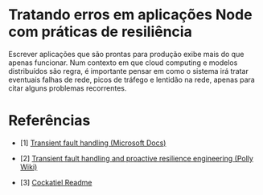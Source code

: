 # Tratando erros em aplicações Node com práticas de resiliência

Escrever aplicações que são prontas para produção exibe mais do que apenas funcionar. Num contexto em que cloud computing e modelos distribuídos são regra, é importante pensar em como o sistema irá tratar eventuais falhas de rede, picos de tráfego e lentidão na rede, apenas para citar alguns problemas recorrentes.



# Referências
- [1] [Transient fault handling (Microsoft Docs)](https://docs.microsoft.com/en-us/azure/architecture/best-practices/transient-faults)

- [2] [Transient fault handling and proactive resilience engineering (Polly Wiki)](https://github.com/App-vNext/Polly/wiki/Transient-fault-handling-and-proactive-resilience-engineering)

- [3] [Cockatiel Readme](https://github.com/connor4312/cockatiel#readme)